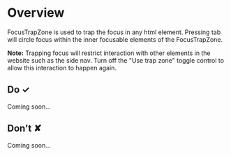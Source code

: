# Overview
FocusTrapZone is used to trap the focus in any html element. Pressing tab will circle focus within the inner focusable elements of the FocusTrapZone.

**Note:** Trapping focus will restrict interaction with other elements in the website such as the side nav. Turn off the &quot;Use trap zone&quot; toggle control to allow this interaction to happen again.



## Do &#10003;
Coming soon...

## Don't &#10008;
Coming soon...